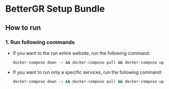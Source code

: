 # BetterGR Setup Bundle

## How to run

### 1. Run following commands

- If you want to the run entire website, run the following command:

    ```bash
    docker-compose down -v && docker-compose pull && docker-compose up -d
    ```

- If you want to run only a specific services, run the following command:

    ```bash
    docker-compose down -v && docker-compose pull && docker-compose up -d <name of service>
    ```
